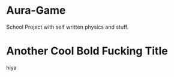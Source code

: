 # Aura-Game

School Project with self written physics and stuff.

# Another Cool Bold Fucking Title

hiya

